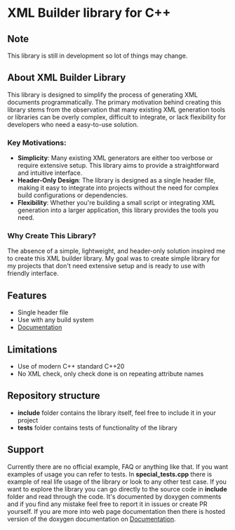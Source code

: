 # XML Builder library for C++

## Note

This library is still in development so lot of things may change.

## About XML Builder Library

This library is designed to simplify the process of generating XML documents programmatically. The primary motivation behind creating this library stems from the observation that many existing XML generation tools or libraries can be overly complex, difficult to integrate, or lack flexibility for developers who need a easy-to-use solution.

### Key Motivations:
- **Simplicity**: Many existing XML generators are either too verbose or require extensive setup. This library aims to provide a straightforward and intuitive interface.
- **Header-Only Design**: The library is designed as a single header file, making it easy to integrate into projects without the need for complex build configurations or dependencies.
- **Flexibility**: Whether you're building a small script or integrating XML generation into a larger application, this library provides the tools you need.

### Why Create This Library?

The absence of a simple, lightweight, and header-only solution inspired me to create this XML builder library. My goal was to create simple library for my projects that don't need extensive setup and is ready to use with friendly interface.

## Features

- Single header file
- Use with any build system
- [Documentation](https://matesxs.github.io/XMLBuilder/)

## Limitations

- Use of modern C++ standard C++20
- No XML check, only check done is on repeating attribute names

## Repository structure

- **include** folder contains the library itself, feel free to include it in your project
- **tests** folder contains tests of functionality of the library

## Support

Currently there are no official example, FAQ or anything like that. If you want examples of usage you can refer to tests. In **special_tests.cpp** there is example of real life usage of the library or look to any other test case. If you want to explore the library you can go directly to the source code in **include** folder and read through the code. It's documented by doxygen comments and if you find any mistake feel free to report it in issues or create PR yourself. If you are more into web page documentation then there is hosted version of the doxygen documentation on [Documentation](https://matesxs.github.io/XMLBuilder/).
